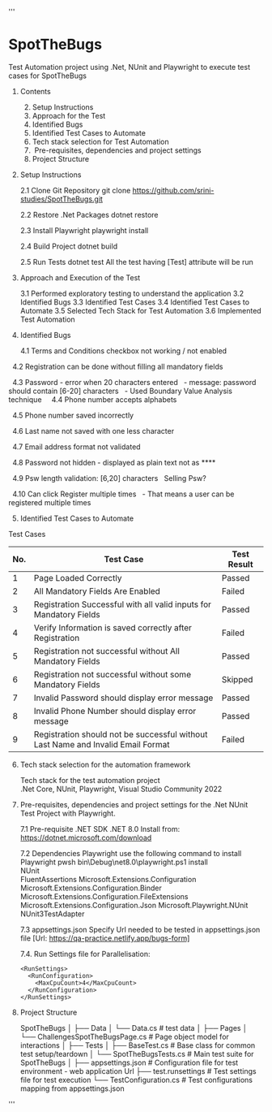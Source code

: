 '''
# SpotTheBugs
Test Automation project using .Net, NUnit and Playwright to execute test cases for SpotTheBugs

1.	Contents

	2.  Setup Instructions
	3.  Approach for the Test
	4.  Identified Bugs
	5.  Identified Test Cases to Automate
	6.  Tech stack selection for Test Automation
	7.  Pre-requisites, dependencies and project settings
	8.  Project Structure

2.  Setup Instructions	
	
	2.1  Clone Git Repository 
	     git clone https://github.com/srini-studies/SpotTheBugs.git

	2.2  Restore .Net Packages
	     dotnet restore

	2.3  Install Playwright
	     playwright install

	2.4  Build Project
	     dotnet build

	2.5  Run Tests
	     dotnet test
		All the test having [Test] attribute will be run

3.  Approach and Execution of the Test

	3.1 Performed exploratory testing to understand the application
	3.2 Identified Bugs
	3.3 Identified Test Cases
	3.4 Identified Test Cases to Automate
	3.5 Selected Tech Stack for Test Automation
	3.6 Implemented Test Automation

4. Identified Bugs

   4.1 Terms and Conditions checkbox not working / not enabled

   4.2 Registration can be done without filling all mandatory fields

   4.3 Password - error when 20 characters entered
 		- message: password should contain [6-20] characters
 		- Used Boundary Value Analysis technique
 
   4.4 Phone number accepts alphabets

   4.5 Phone number saved incorrectly

   4.6 Last name not saved with one less character

   4.7 Email address format not validated

   4.8 Password not hidden - displayed as plain text not as ****

   4.9 Psw length validation: [6,20] characters
 		Selling Psw?

   4.10 Can click Register multiple times
 		- That means a user can be registered multiple times


5. Identified Test Cases to Automate

Test Cases

| No. | Test Case                                                                        | Test Result |
|-----|----------------------------------------------------------------------------------|-------------|
| 1   | Page Loaded Correctly                                                            | Passed      |
| 2   | All Mandatory Fields Are Enabled                                                 | Failed      |
| 3   | Registration Successful with all valid inputs for Mandatory Fields               | Passed      |
| 4   | Verify Information is saved correctly after Registration                         | Failed      |
| 5   | Registration not successful without All Mandatory Fields                         | Passed      |
| 6   | Registration not successful without some Mandatory Fields                        | Skipped     |
| 7   | Invalid Password should display error message                                    | Passed      |
| 8   | Invalid Phone Number should display error message                                | Passed      |
| 9   | Registration should not be successful without Last Name and Invalid Email Format | Failed      |


6. Tech stack selection for the automation framework
		
	Tech stack for the test automation project  
	.Net Core, NUnit, Playwright, Visual Studio Community 2022


7.  Pre-requisites, dependencies and project settings for the .Net NUnit Test Project with Playwright.

	7.1 Pre-requisite
		.NET SDK .NET 8.0
		Install from: https://dotnet.microsoft.com/download

	7.2 Dependencies
		Playwright
			use the following command to install Playwright pwsh bin\Debug\net8.0\playwright.ps1 install	 		
		NUnit   
		FluentAssertions
		Microsoft.Extensions.Configuration
		Microsoft.Extensions.Configuration.Binder
		Microsoft.Extensions.Configuration.FileExtensions   
		Microsoft.Extensions.Configuration.Json
		Microsoft.Playwright.NUnit
		NUnit3TestAdapter

	7.3 appsettings.json
		Specify Url needed to be tested in appsettings.json file
		[Url: https://qa-practice.netlify.app/bugs-form]

	7.4. Run Settings file for Parallelisation:
	
		<RunSettings>
		  <RunConfiguration>
		    <MaxCpuCount>4</MaxCpuCount>
		  </RunConfiguration>
		</RunSettings>


8.  Project Structure

	SpotTheBugs
	│
	├── Data
	│   └── Data.cs                           # test data
	│
	├── Pages
	│   └── ChallengesSpotTheBugsPage.cs      # Page object model for interactions
	│
	├── Tests
	│   ├── BaseTest.cs                       # Base class for common test setup/teardown
	│   └── SpotTheBugsTests.cs               # Main test suite for SpotTheBugs
	│
	├── appsettings.json                      # Configuration file for test environment - web application Url
	├── test.runsettings                      # Test settings file for test execution
	└── TestConfiguration.cs                  # Test configurations mapping from appsettings.json

'''